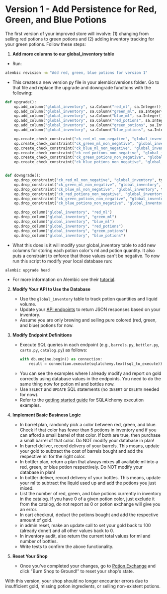 # Version 1 - Add Persistence for Red, Green, and Blue Potions

The first version of your improved store will involve: (1) changing from selling red potions to green potions and (2) adding inventory tracking for your green potions. Follow these steps:

1. **Add more columns to our global_inventory table**
  - Run:
  ```sh
  alembic revision -m "Add red, green, blue potions for version 1"
  ```
  - This creates a new version py file in your alembic/versions folder. Go to that file and replace the upgrade and downgrade functions with the following:
```python
def upgrade():
    op.add_column("global_inventory", sa.Column("red_ml", sa.Integer(), nullable=False, server_default="0"))
    op.add_column("global_inventory", sa.Column("green_ml", sa.Integer(), nullable=False, server_default="0"))
    op.add_column("global_inventory", sa.Column("blue_ml", sa.Integer(), nullable=False, server_default="0"))
    op.add_column("global_inventory", sa.Column("red_potions", sa.Integer(), nullable=False, server_default="0"))
    op.add_column("global_inventory", sa.Column("green_potions", sa.Integer(), nullable=False, server_default="0"))
    op.add_column("global_inventory", sa.Column("blue_potions", sa.Integer(), nullable=False, server_default="0"))

    op.create_check_constraint("ck_red_ml_non_negative", "global_inventory", "red_ml >= 0")
    op.create_check_constraint("ck_green_ml_non_negative", "global_inventory", "green_ml >= 0")
    op.create_check_constraint("ck_blue_ml_non_negative", "global_inventory", "blue_ml >= 0")
    op.create_check_constraint("ck_red_potions_non_negative", "global_inventory", "red_potions >= 0")
    op.create_check_constraint("ck_green_potions_non_negative", "global_inventory", "green_potions >= 0")
    op.create_check_constraint("ck_blue_potions_non_negative", "global_inventory", "blue_potions >= 0")


def downgrade():
    op.drop_constraint("ck_red_ml_non_negative", "global_inventory", type_="check")
    op.drop_constraint("ck_green_ml_non_negative", "global_inventory", type_="check")
    op.drop_constraint("ck_blue_ml_non_negative", "global_inventory", type_="check")
    op.drop_constraint("ck_red_potions_non_negative", "global_inventory", type_="check")
    op.drop_constraint("ck_green_potions_non_negative", "global_inventory", type_="check")
    op.drop_constraint("ck_blue_potions_non_negative", "global_inventory", type_="check")

    op.drop_column("global_inventory", "red_ml")
    op.drop_column("global_inventory", "green_ml")
    op.drop_column("global_inventory", "blue_ml")
    op.drop_column("global_inventory", "red_potions")
    op.drop_column("global_inventory", "green_potions")
    op.drop_column("global_inventory", "blue_potions")
```
  - What this does is it will modify your global_inventory table to add new columns for storing each potion color's ml and potion quantity. It also puts a constraint to enforce that those values can't be negative. To now run this script to modify your local database run:
  ```sh
  alembic upgrade head
  ```
  - For more information on Alembic see their [tutorial](https://alembic.sqlalchemy.org/en/latest/tutorial.html#the-migration-environment).

2. **Modify Your API to Use the Database**
   - Use the `global_inventory` table to track potion quantities and liquid volume.
   - Update your [API endpoints](https://blog.postman.com/what-is-an-api-endpoint/) to return JSON responses based on your inventory.
   - Assume you are only brewing and selling pure colored (red, green, and blue) potions for now.

3. **Modify Endpoint Definitions**
   - Execute SQL queries in each endpoint (e.g., `barrels.py`, `bottler.py`, `carts.py`, `catalog.py`) as follows:
     ```python
     with db.engine.begin() as connection:
         result = connection.execute(sqlalchemy.text(sql_to_execute))
     ```
   - You can see the examples where I already modify and report on gold correctly using database values in the endpoints. You need to do the same thing now for potion ml and bottles now.
   - Use `SELECT` and `UPDATE` SQL statements (no `INSERT` or `DELETE` needed for now).
   - Refer to the [getting started guide](https://observablehq.com/@calpoly-pierce/getting-started-with-sql-in-python) for SQLAlchemy execution examples.

7. **Implement Basic Business Logic**
   - In barrel plan, randomly pick a color between red, green, and blue. Check if that color has fewer than 5 potions in inventory and if you can afford a small barrel of that color. If both are true, then purchase a small barrel of that color. Do NOT modify your database in plan!
   - In barrel deliver, record delivery of your barrels. This means, update your gold to subtract the cost of barrels bought and add the respective ml for the right color.
   - In bottler plan, return a plan that always mixes all available ml into a red, green, or blue potion respectively. Do NOT modify your database in plan!
   - In bottler deliver, record delivery of your bottles. This means, update your ml to subtract the liquid used up and add the potions you just mixed.
   - List the number of red, green, and blue potions currently in inventory in the catalog. If you have 0 of a given potion color, just exclude it from the catalog, do not report as 0 or potion exchange will give you an error.
   - In cart checkout, deduct the potions bought and add the respective amount of gold.
   - in admin reset, make an update call to set your gold back to 100 (already done!) and all other values back to 0.
   - In inventory audit, also return the current total values for ml and number of bottles.
   - Write tests to confirm the above functionality.

8. **Reset Your Shop**
   - Once you've completed your changes, go to [Potion Exchange](https://potion-exchange.vercel.app/) and click "Burn Shop to Ground!" to reset your shop's state.

With this version, your shop should no longer encounter errors due to insufficient gold, missing potion ingredients, or selling non-existent potions.
